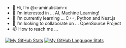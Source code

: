 - 👋 Hi, I’m @x-aminulislam-x
- 👀 I’m interested in ... AI, Machine Learning!
- 🌱 I’m currently learning ... C++, Python and Nest.js
- 💞️ I’m looking to collaborate on ... OpenSource Project
- 📫 How to reach me ... 

[![My GitHub Stats](https://github-readme-stats.vercel.app/api/?username=x-aminulislam-x&count_private=true&theme=tokyonight&showicons=true)]()
[![My GitHub Language Stats](https://github-readme-stats.vercel.app/api/top-langs/?username=x-aminulislams-x&langs_count=5&theme=tokyonight)]()
